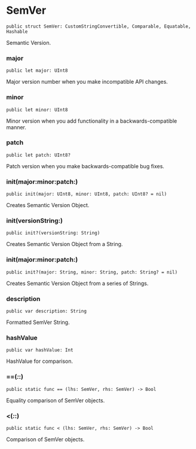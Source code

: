 # SemVer
<pre class="highlight"><code><span class="kd">public</span> <span class="kd">struct</span> <span class="kt">SemVer</span><span class="p">:</span> <span class="kt">CustomStringConvertible</span><span class="p">,</span> <span class="kt">Comparable</span><span class="p">,</span> <span class="kt">Equatable</span><span class="p">,</span> <span class="kt">Hashable</span></code></pre>

<p>Semantic Version.</p>

### major
<pre class="highlight"><code><span class="kd">public</span> <span class="k">let</span> <span class="nv">major</span><span class="p">:</span> <span class="kt">UInt8</span></code></pre>

<p>Major version number when you make incompatible API changes.</p>

### minor
<pre class="highlight"><code><span class="kd">public</span> <span class="k">let</span> <span class="nv">minor</span><span class="p">:</span> <span class="kt">UInt8</span></code></pre>

<p>Minor version when you add functionality in a backwards-compatible manner.</p>

### patch
<pre class="highlight"><code><span class="kd">public</span> <span class="k">let</span> <span class="nv">patch</span><span class="p">:</span> <span class="kt">UInt8</span><span class="p">?</span></code></pre>

<p>Patch version when you make backwards-compatible bug fixes.</p>

### init(major:minor:patch:)
<pre class="highlight"><code><span class="kd">public</span> <span class="nf">init</span><span class="p">(</span><span class="nv">major</span><span class="p">:</span> <span class="kt">UInt8</span><span class="p">,</span> <span class="nv">minor</span><span class="p">:</span> <span class="kt">UInt8</span><span class="p">,</span> <span class="nv">patch</span><span class="p">:</span> <span class="kt">UInt8</span><span class="p">?</span> <span class="o">=</span> <span class="kc">nil</span><span class="p">)</span></code></pre>

<p>Creates Semantic Version Object.</p>

### init(versionString:)
<pre class="highlight"><code><span class="kd">public</span> <span class="nf">init</span><span class="p">?(</span><span class="nv">versionString</span><span class="p">:</span> <span class="kt">String</span><span class="p">)</span></code></pre>

<p>Creates Semantic Version Object from a String.</p>

### init(major:minor:patch:)
<pre class="highlight"><code><span class="kd">public</span> <span class="nf">init</span><span class="p">?(</span><span class="nv">major</span><span class="p">:</span> <span class="kt">String</span><span class="p">,</span> <span class="nv">minor</span><span class="p">:</span> <span class="kt">String</span><span class="p">,</span> <span class="nv">patch</span><span class="p">:</span> <span class="kt">String</span><span class="p">?</span> <span class="o">=</span> <span class="kc">nil</span><span class="p">)</span></code></pre>

<p>Creates Semantic Version Object from a series of Strings.</p>

### description
<pre class="highlight"><code><span class="kd">public</span> <span class="k">var</span> <span class="nv">description</span><span class="p">:</span> <span class="kt">String</span></code></pre>

<p>Formatted SemVer String.</p>

### hashValue
<pre class="highlight"><code><span class="kd">public</span> <span class="k">var</span> <span class="nv">hashValue</span><span class="p">:</span> <span class="kt">Int</span></code></pre>

<p>HashValue for comparison.</p>

### ==(_:_:)
<pre class="highlight"><code><span class="kd">public</span> <span class="kd">static</span> <span class="kd">func</span> <span class="o">==</span> <span class="p">(</span><span class="nv">lhs</span><span class="p">:</span> <span class="kt">SemVer</span><span class="p">,</span> <span class="nv">rhs</span><span class="p">:</span> <span class="kt">SemVer</span><span class="p">)</span> <span class="o">-&gt;</span> <span class="kt">Bool</span></code></pre>

<p>Equality comparison of SemVer objects.</p>

### &lt;(_:_:)
<pre class="highlight"><code><span class="kd">public</span> <span class="kd">static</span> <span class="kd">func</span> <span class="o">&lt;</span> <span class="p">(</span><span class="nv">lhs</span><span class="p">:</span> <span class="kt">SemVer</span><span class="p">,</span> <span class="nv">rhs</span><span class="p">:</span> <span class="kt">SemVer</span><span class="p">)</span> <span class="o">-&gt;</span> <span class="kt">Bool</span></code></pre>

<p>Comparison of SemVer objects.</p>


